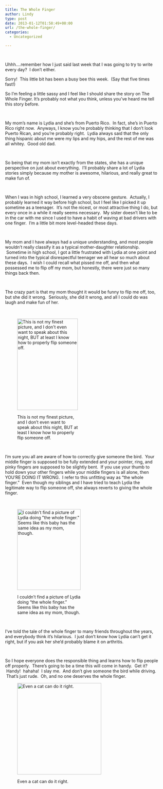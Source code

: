```yaml
---
title: The Whole Finger
author: Lindy
type: post
date: 2013-01-12T01:58:49+00:00
url: /the-whole-finger/
categories:
  - Uncategorized

---
```

&nbsp;

Uhhh&#8230;.remember how I just said last week that I was going to try to write every day?  I don&#8217;t either.

Sorry!  This little bit has been a busy bee this week.  (Say that five times fast!)
  
So I&#8217;m feeling a little sassy and I feel like I should share the story on The Whole Finger. It&#8217;s probably not what you think, unless you&#8217;ve heard me tell this story before.

&nbsp;

My mom&#8217;s name is Lydia and she&#8217;s from Puerto Rico.  In fact, she&#8217;s in Puerto Rico right now.  Anyways, I know you&#8217;re probably thinking that I don&#8217;t look Puerto Rican, and you&#8217;re probably right.  Lydia always said that the only thing hispanic about me were my lips and my hips, and the rest of me was all whitey.  Good old dad.

&nbsp;

So being that my mom isn&#8217;t exactly from the states, she has a unique perspective on just about everything.  I&#8217;ll probably share a lot of Lydia stories simply because my mother is awesome, hilarious, and really great to make fun of.

&nbsp;

When I was in high school, I learned a very obscene gesture.  Actually, I probably learned it way before high school, but I feel like I picked it up sometime as a teenager.  It&#8217;s not the nicest, or most attractive thing I do, but every once in a while it really seems necessary.  My sister doesn&#8217;t like to be in the car with me since I used to have a habit of waving at bad drivers with one finger.  I&#8217;m a little bit more level-headed these days.

&nbsp;

My mom and I have always had a unique understanding, and most people wouldn&#8217;t really classify it as a typical mother-daughter relationship.  Sometime in high school, I got a little frustrated with Lydia at one point and turned into the typical disrespectful teenager we all hear so much about these days.  I wish I could recall what pissed me off, and then what possessed me to flip off my mom, but honestly, there were just so many things back then.

&nbsp;

The crazy part is that my mom thought it would be funny to flip me off, too, but she did it wrong.  Seriously, she did it wrong, and all I could do was laugh and make fun of her.

&nbsp;<figure id="attachment_1026" class="thumbnail wp-caption alignnone" style="width: 199px">

<img class="size-medium wp-image-1026" alt="This is not my finest picture, and I don't even want to speak about this night, BUT at least I know how to properly flip someone off.  " src="/wp-content/uploads/flipping-off-199x300.jpg" width="199" height="300" srcset="/wp-content/uploads/flipping-off-199x300.jpg 199w, /wp-content/uploads/flipping-off.jpg 402w" sizes="(max-width: 199px) 100vw, 199px" /><figcaption class="caption wp-caption-text">This is not my finest picture, and I don&#8217;t even want to speak about this night, BUT at least I know how to properly flip someone off.</figcaption></figure> 

&nbsp;

I&#8217;m sure you all are aware of how to correctly give someone the bird.  Your middle finger is supposed to be fully extended and your pointer, ring, and pinky fingers are supposed to be slightly bent.  If you use your thumb to hold down your other fingers while your middle fingers is all alone, then YOU&#8217;RE DOING IT WRONG.  I refer to this unfitting way as &#8220;the whole finger.&#8221;  Even though my siblings and I have tried to teach Lydia the legitimate way to flip someone off, she always reverts to giving the whole finger.

&nbsp;<figure id="attachment_1027" class="thumbnail wp-caption alignnone" style="width: 208px">

<img class="size-full wp-image-1027" alt="I couldn't find a picture of Lydia doing &quot;the whole finger.&quot;  Seems like this baby has the same idea as my mom, though.  " src="/wp-content/uploads/the-whole-finger.jpg" width="208" height="265" /><figcaption class="caption wp-caption-text">I couldn&#8217;t find a picture of Lydia doing &#8220;the whole finger.&#8221; Seems like this baby has the same idea as my mom, though.</figcaption></figure> 

&nbsp;

I&#8217;ve told the tale of the whole finger to many friends throughout the years, and everybody think it&#8217;s hilarious.  I just don&#8217;t know how Lydia can&#8217;t get it right, but if you ask her she&#8217;d probably blame it on arthritis.

&nbsp;

So I hope everyone does the responsible thing and learns how to flip people off properly.  There&#8217;s going to be a time this will come in handy.  Get it?  Handy!  hahaha!  I slay me.  And don&#8217;t give someone the bird while driving.  That&#8217;s just rude.  Oh, and no one deserves the whole finger.<figure id="attachment_1028" class="thumbnail wp-caption alignnone" style="width: 276px">

<img class="size-full wp-image-1028" alt="Even a cat can do it right.  " src="/wp-content/uploads/cat.jpg" width="276" height="300" /><figcaption class="caption wp-caption-text">Even a cat can do it right.</figcaption></figure>